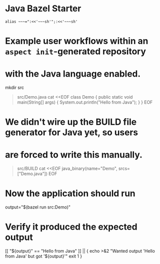 # Java Bazel Starter

    alias ~~~=":<<'~~~sh'";:<<'~~~sh'

# Example user workflows within an `aspect init`-generated repository
# with the Java language enabled.

mkdir src
>src/Demo.java cat <<EOF
class Demo {
    public static void main(String[] args) {
        System.out.println("Hello from Java");
    }
}
EOF

# We didn't wire up the BUILD file generator for Java yet, so users
# are forced to write this manually.
>src/BUILD cat <<EOF
java_binary(name="Demo", srcs=["Demo.java"])
EOF

# Now the application should run
output="$(bazel run src:Demo)"

# Verify it produced the expected output
[[ "${output}" == "Hello from Java" ]] || {
    echo >&2 "Wanted output 'Hello from Java' but got '${output}'"
    exit 1
}
